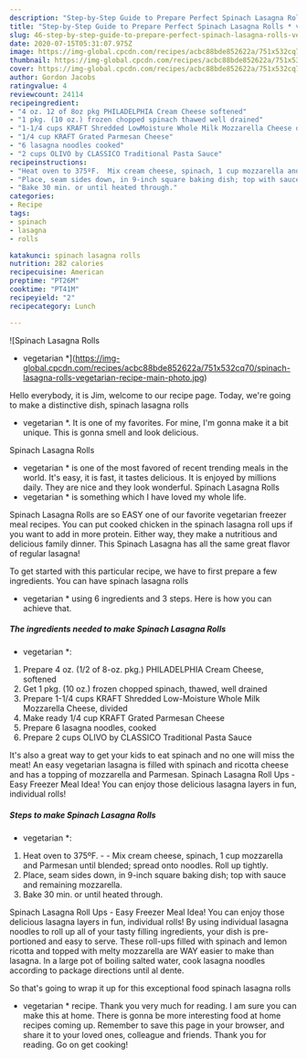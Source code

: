 ```yaml
---
description: "Step-by-Step Guide to Prepare Perfect Spinach Lasagna Rolls * vegetarian *"
title: "Step-by-Step Guide to Prepare Perfect Spinach Lasagna Rolls * vegetarian *"
slug: 46-step-by-step-guide-to-prepare-perfect-spinach-lasagna-rolls-vegetarian
date: 2020-07-15T05:31:07.975Z
image: https://img-global.cpcdn.com/recipes/acbc88bde852622a/751x532cq70/spinach-lasagna-rolls-vegetarian-recipe-main-photo.jpg
thumbnail: https://img-global.cpcdn.com/recipes/acbc88bde852622a/751x532cq70/spinach-lasagna-rolls-vegetarian-recipe-main-photo.jpg
cover: https://img-global.cpcdn.com/recipes/acbc88bde852622a/751x532cq70/spinach-lasagna-rolls-vegetarian-recipe-main-photo.jpg
author: Gordon Jacobs
ratingvalue: 4
reviewcount: 24114
recipeingredient:
- "4 oz. 12 of 8oz pkg PHILADELPHIA Cream Cheese softened"
- "1 pkg. (10 oz.) frozen chopped spinach thawed well drained"
- "1-1/4 cups KRAFT Shredded LowMoisture Whole Milk Mozzarella Cheese divided"
- "1/4 cup KRAFT Grated Parmesan Cheese"
- "6 lasagna noodles cooked"
- "2 cups OLIVO by CLASSICO Traditional Pasta Sauce"
recipeinstructions:
- "Heat oven to 375ºF.  Mix cream cheese, spinach, 1 cup mozzarella and Parmesan until blended; spread onto noodles. Roll up tightly."
- "Place, seam sides down, in 9-inch square baking dish; top with sauce and remaining mozzarella."
- "Bake 30 min. or until heated through."
categories:
- Recipe
tags:
- spinach
- lasagna
- rolls

katakunci: spinach lasagna rolls 
nutrition: 282 calories
recipecuisine: American
preptime: "PT26M"
cooktime: "PT41M"
recipeyield: "2"
recipecategory: Lunch

---
```



![Spinach Lasagna Rolls
* vegetarian *](https://img-global.cpcdn.com/recipes/acbc88bde852622a/751x532cq70/spinach-lasagna-rolls-vegetarian-recipe-main-photo.jpg)

Hello everybody, it is Jim, welcome to our recipe page. Today, we're going to make a distinctive dish, spinach lasagna rolls
* vegetarian *. It is one of my favorites. For mine, I'm gonna make it a bit unique. This is gonna smell and look delicious.

Spinach Lasagna Rolls
* vegetarian * is one of the most favored of recent trending meals in the world. It's easy, it is fast, it tastes delicious. It is enjoyed by millions daily. They are nice and they look wonderful. Spinach Lasagna Rolls
* vegetarian * is something which I have loved my whole life.

Spinach Lasagna Rolls are so EASY one of our favorite vegetarian freezer meal recipes. You can put cooked chicken in the spinach lasagna roll ups if you want to add in more protein. Either way, they make a nutritious and delicious family dinner. This Spinach Lasagna has all the same great flavor of regular lasagna!


To get started with this particular recipe, we have to first prepare a few ingredients. You can have spinach lasagna rolls
* vegetarian * using 6 ingredients and 3 steps. Here is how you can achieve that.

<!--inarticleads1-->

##### The ingredients needed to make Spinach Lasagna Rolls
* vegetarian *:

1. Prepare 4 oz. (1/2 of 8-oz. pkg.) PHILADELPHIA Cream Cheese, softened
1. Get 1 pkg. (10 oz.) frozen chopped spinach, thawed, well drained
1. Prepare 1-1/4 cups KRAFT Shredded Low-Moisture Whole Milk Mozzarella Cheese, divided
1. Make ready 1/4 cup KRAFT Grated Parmesan Cheese
1. Prepare 6 lasagna noodles, cooked
1. Prepare 2 cups OLIVO by CLASSICO Traditional Pasta Sauce


It&#39;s also a great way to get your kids to eat spinach and no one will miss the meat! An easy vegetarian lasagna is filled with spinach and ricotta cheese and has a topping of mozzarella and Parmesan. Spinach Lasagna Roll Ups - Easy Freezer Meal Idea! You can enjoy those delicious lasagna layers in fun, individual rolls! 

<!--inarticleads2-->

##### Steps to make Spinach Lasagna Rolls
* vegetarian *:

1. Heat oven to 375ºF. -  - Mix cream cheese, spinach, 1 cup mozzarella and Parmesan until blended; spread onto noodles. Roll up tightly.
1. Place, seam sides down, in 9-inch square baking dish; top with sauce and remaining mozzarella.
1. Bake 30 min. or until heated through.


Spinach Lasagna Roll Ups - Easy Freezer Meal Idea! You can enjoy those delicious lasagna layers in fun, individual rolls! By using individual lasagna noodles to roll up all of your tasty filling ingredients, your dish is pre-portioned and easy to serve. These roll-ups filled with spinach and lemon ricotta and topped with melty mozzarella are WAY easier to make than lasagna. In a large pot of boiling salted water, cook lasagna noodles according to package directions until al dente. 

So that's going to wrap it up for this exceptional food spinach lasagna rolls
* vegetarian * recipe. Thank you very much for reading. I am sure you can make this at home. There is gonna be more interesting food at home recipes coming up. Remember to save this page in your browser, and share it to your loved ones, colleague and friends. Thank you for reading. Go on get cooking!
